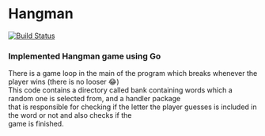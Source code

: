 # Hangman
[![Build Status](https://cloud.drone.io/api/badges/elahe-dastan/Hangman/status.svg)](https://cloud.drone.io/elahe-dastan/Hangman)

### Implemented Hangman game using Go

There is a game loop in the main of the program which breaks whenever the player wins (there is no looser :joy:)<br/>
This code contains a directory called bank containing words which a random one is selected from, and a handler package <br/>
that is responsible for checking if the letter the player guesses is included in the word or not and also checks if the <br/>
game is finished.
